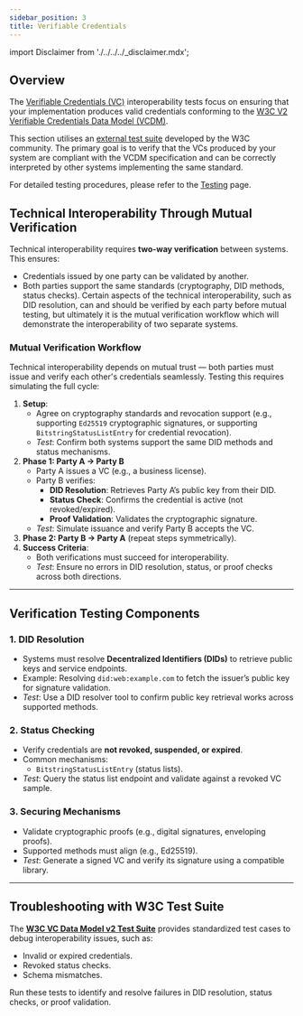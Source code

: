 ```yaml
---
sidebar_position: 3
title: Verifiable Credentials
---
```


import Disclaimer from './../../../\_disclaimer.mdx';

<Disclaimer />

## Overview

The [Verifiable Credentials (VC)](https://uncefact.github.io/spec-untp/docs/specification/VerifiableCredentials) interoperability tests focus on ensuring that your implementation produces valid credentials conforming to the [W3C V2 Verifiable Credentials Data Model (VCDM)](https://www.w3.org/TR/vc-data-model-2.0/).

This section utilises an [external test suite](https://github.com/w3c/vc-data-model-2.0-test-suite) developed by the W3C community. The primary goal is to verify that the VCs produced by your system are compliant with the VCDM specification and can be correctly interpreted by other systems implementing the same standard.

For detailed testing procedures, please refer to the [Testing](./testing) page.

## Technical Interoperability Through Mutual Verification

Technical interoperability requires **two-way verification** between systems. This ensures:

- Credentials issued by one party can be validated by another.
- Both parties support the same standards (cryptography, DID methods, status checks).
Certain aspects of the technical interoperability, such as DID resolution, can and should be verified by each party before mutual testing, but ultimately it is the mutual verification workflow which will demonstrate the interoperability of two separate systems. 
### Mutual Verification Workflow

Technical interoperability depends on mutual trust — both parties must issue and verify each other's credentials seamlessly. Testing this requires simulating the full cycle:

1. **Setup**:
   - Agree on cryptography standards and revocation support (e.g., supporting `Ed25519` cryptographic signatures, or supporting `BitstringStatusListEntry` for credential revocation).
   - _Test_: Confirm both systems support the same DID methods and status mechanisms.
2. **Phase 1: Party A → Party B**
   - Party A issues a VC (e.g., a business license).
   - Party B verifies:
     - **DID Resolution**: Retrieves Party A’s public key from their DID.
     - **Status Check**: Confirms the credential is active (not revoked/expired).
     - **Proof Validation**: Validates the cryptographic signature.
   - _Test_: Simulate issuance and verify Party B accepts the VC.
3. **Phase 2: Party B → Party A** (repeat steps symmetrically).
4. **Success Criteria**:
   - Both verifications must succeed for interoperability.
   - _Test_: Ensure no errors in DID resolution, status, or proof checks across both directions.

---

## Verification Testing Components

### 1. DID Resolution

- Systems must resolve **Decentralized Identifiers (DIDs)** to retrieve public keys and service endpoints.
- Example: Resolving `did:web:example.com` to fetch the issuer’s public key for signature validation.
- _Test_: Use a DID resolver tool to confirm public key retrieval works across supported methods.

### 2. Status Checking

- Verify credentials are **not revoked, suspended, or expired**.
- Common mechanisms:
  - `BitstringStatusListEntry` (status lists).
- _Test_: Query the status list endpoint and validate against a revoked VC sample.

### 3. Securing Mechanisms

- Validate cryptographic proofs (e.g., digital signatures, enveloping proofs).
- Supported methods must align (e.g., Ed25519).
- _Test_: Generate a signed VC and verify its signature using a compatible library.

---

## Troubleshooting with W3C Test Suite

The **[W3C VC Data Model v2 Test Suite](https://github.com/w3c/vc-data-model-2.0-test-suite)** provides standardized test cases to debug interoperability issues, such as:

- Invalid or expired credentials.
- Revoked status checks.
- Schema mismatches.

Run these tests to identify and resolve failures in DID resolution, status checks, or proof validation.
